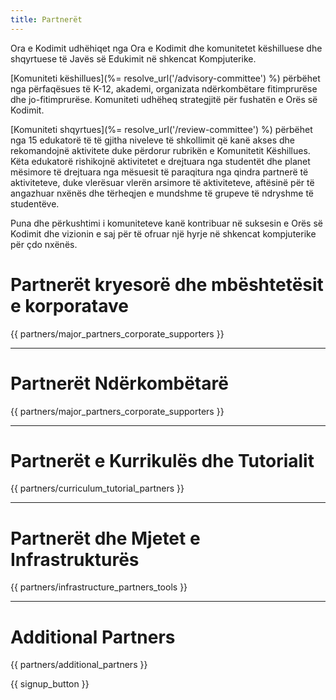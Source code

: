 ```yaml
---
title: Partnerët
---
```


Ora e Kodimit udhëhiqet nga Ora e Kodimit dhe komunitetet këshilluese dhe shqyrtuese të Javës së Edukimit në shkencat Kompjuterike.

[Komuniteti këshillues](%= resolve_url('/advisory-committee') %) përbëhet nga përfaqësues të K-12, akademi, organizata ndërkombëtare fitimprurëse dhe jo-fitimprurëse. Komuniteti udhëheq strategjitë për fushatën e Orës së Kodimit.

[Komuniteti shqyrtues](%= resolve_url('/review-committee') %) përbëhet nga 15 edukatorë të të gjitha niveleve të shkollimit që kanë akses dhe rekomandojnë aktivitete duke përdorur rubrikën e Komunitetit Këshillues. Këta edukatorë rishikojnë aktivitetet e drejtuara nga studentët dhe planet mësimore të drejtuara nga mësuesit të paraqitura nga qindra partnerë të aktiviteteve, duke vlerësuar vlerën arsimore të aktiviteteve, aftësinë për të angazhuar nxënës dhe tërheqjen e mundshme të grupeve të ndryshme të studentëve.

Puna dhe përkushtimi i komuniteteve kanë kontribuar në suksesin e Orës së Kodimit dhe vizionin e saj për të ofruar një hyrje në shkencat kompjuterike për çdo nxënës.

# Partnerët kryesorë dhe mbështetësit e korporatave

{{ partners/major_partners_corporate_supporters }}

* * *

# Partnerët Ndërkombëtarë

{{ partners/major_partners_corporate_supporters }}

* * *

# Partnerët e Kurrikulës dhe Tutorialit

{{ partners/curriculum_tutorial_partners }}

* * *

# Partnerët dhe Mjetet e Infrastrukturës

{{ partners/infrastructure_partners_tools }}

* * *

# Additional Partners

{{ partners/additional_partners }}

{{ signup_button }}